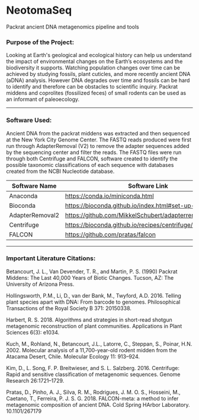 # NeotomaSeq
Packrat ancient DNA metagenomics pipeline and tools

### Purpose of the Project:
Looking at Earth's geological and ecological history can help us understand the impact of environmental changes on the Earth’s ecosystems and the biodiversity it supports. Watching population changes over time can be achieved by studying fossils, plant cuticles, and more recently ancient DNA (aDNA) analysis. However DNA degrades over time and fossils can be hard to identify and therefore can be obstacles to scientific inquiry. Packrat middens and coprolites (fossilized feces) of small rodents can be used as an informant of paleoecology.

***

### Software Used:
Ancient DNA from the packrat middens was extracted and then sequenced at the New York City Genome Center. The FASTQ reads produced were first run through AdapterRemoval (V2) to remove the adapter sequences added by the sequencing center and filter the reads. The FASTQ files were run through both Centrifuge and FALCON, software created to identify the possible taxonomic classifications of each sequence with databases created from the NCBI Nucleotide database.

Software Name | Software Link
------------ | -------------
Anaconda | https://conda.io/miniconda.html
Bioconda | https://bioconda.github.io/index.html#set-up-channels 
AdapterRemoval2 | https://github.com/MikkelSchubert/adapterremoval
Centrifuge | https://bioconda.github.io/recipes/centrifuge/README.html
FALCON | https://github.com/pratas/falcon


***

### Important Literature Citations:
Betancourt, J. L., Van Devender, T. R., and Martin, P. S. (1990) Packrat Middens: The Last 40,000 Years of Biotic Changes. Tucson, AZ: The University of Arizona Press.

Hollingsworth, P.M., Li, D., van der Bank, M., Twyford, A.D. 2016. Telling plant species apart with DNA: From barcode to genomes. Philosophical Transactions of the Royal Society B 371: 20150338.

Harbert, R. S. 2018. Algorithms and strategies in short-read shotgun metagenomic reconstruction of plant communities. Applications in Plant Sciences 6(3): e1034.

Kuch, M., Rohland, N., Betancourt, J.L., Latorre, C., Steppan, S., Poinar, H.N. 2002. Molecular analysis of a 11,700-year-old rodent midden from the Atacama Desert, Chile. Molecular Ecology 11: 913–924.

Kim, D., L. Song, F. P. Breitwieser, and S. L. Salzberg. 2016. Centrifuge: Rapid and sensitive classification of metagenomic sequences. Genome Research 26:1721–1729.

Pratas, D., Pinho, A. J., Silva, R. M., Rodrigues, J. M. O. S., Hosseini, M., Caetano, T., Ferreira, P. J. S. G. 2018. FALCON-meta: a method to infer metagenomic composition of ancient DNA. Cold Spring HArbor Laboratory. 10.1101/267179


